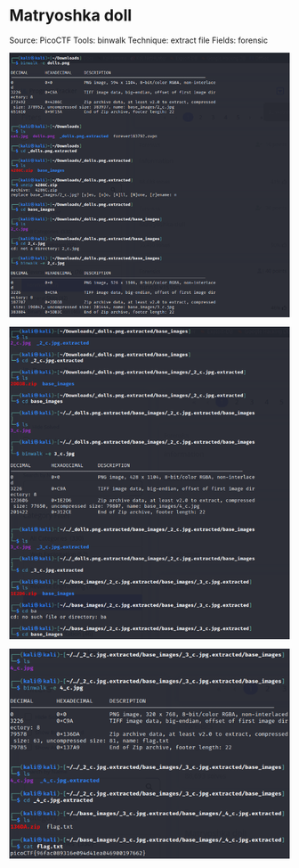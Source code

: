 # Matryoshka doll

Source: PicoCTF
Tools: binwalk
Technique: extract file
Fields: forensic

![Untitled](Untitled.png)

![Untitled](Untitled%201.png)

![Untitled](Untitled%202.png)